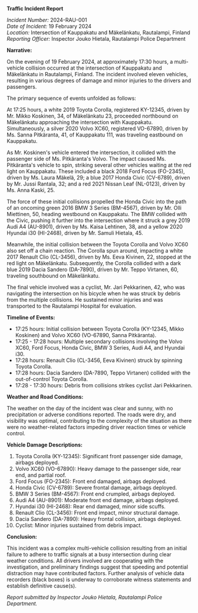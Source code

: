 **Traffic Incident Report**

*Incident Number:* 2024-RAU-001  
*Date of Incident:* 19 February 2024  
*Location:* Intersection of Kauppakatu and Mäkelänkatu, Rautalampi, Finland  
*Reporting Officer:* Inspector Jouko Hietala, Rautalampi Police Department  

**Narrative:**

On the evening of 19 February 2024, at approximately 17:30 hours, a multi-vehicle collision occurred at the intersection of Kauppakatu and Mäkelänkatu in Rautalampi, Finland. The incident involved eleven vehicles, resulting in various degrees of damage and minor injuries to the drivers and passengers.

The primary sequence of events unfolded as follows:

At 17:25 hours, a white 2019 Toyota Corolla, registered KY-12345, driven by Mr. Mikko Koskinen, 34, of Mäkelänkatu 23, proceeded northbound on Mäkelänkatu approaching the intersection with Kauppakatu. Simultaneously, a silver 2020 Volvo XC60, registered VO-67890, driven by Ms. Sanna Pitkäranta, 41, of Kauppakatu 111, was traveling eastbound on Kauppakatu.

As Mr. Koskinen's vehicle entered the intersection, it collided with the passenger side of Ms. Pitkäranta's Volvo. The impact caused Ms. Pitkäranta's vehicle to spin, striking several other vehicles waiting at the red light on Kauppakatu. These included a black 2018 Ford Focus (FO-2345), driven by Ms. Laura Mäkelä, 29; a blue 2017 Honda Civic (CV-6789), driven by Mr. Jussi Rantala, 32; and a red 2021 Nissan Leaf (NL-0123), driven by Ms. Anna Kaski, 25.

The force of these initial collisions propelled the Honda Civic into the path of an oncoming green 2016 BMW 3 Series (BM-4567), driven by Mr. Olli Miettinen, 50, heading westbound on Kauppakatu. The BMW collided with the Civic, pushing it further into the intersection where it struck a grey 2019 Audi A4 (AU-8901), driven by Ms. Kaisa Lehtinen, 38, and a yellow 2020 Hyundai i30 (HI-2468), driven by Mr. Samuli Hietala, 45.

Meanwhile, the initial collision between the Toyota Corolla and Volvo XC60 also set off a chain reaction. The Corolla spun around, impacting a white 2017 Renault Clio (CL-3456), driven by Ms. Eeva Kivinen, 22, stopped at the red light on Mäkelänkatu. Subsequently, the Corolla collided with a dark blue 2019 Dacia Sandero (DA-7890), driven by Mr. Teppo Virtanen, 60, traveling southbound on Mäkelänkatu.

The final vehicle involved was a cyclist, Mr. Jari Pekkarinen, 42, who was navigating the intersection on his bicycle when he was struck by debris from the multiple collisions. He sustained minor injuries and was transported to the Rautalampi Hospital for evaluation.

**Timeline of Events:**

- 17:25 hours: Initial collision between Toyota Corolla (KY-12345, Mikko Koskinen) and Volvo XC60 (VO-67890, Sanna Pitkäranta).
- 17:25 - 17:28 hours: Multiple secondary collisions involving the Volvo XC60, Ford Focus, Honda Civic, BMW 3 Series, Audi A4, and Hyundai i30.
- 17:28 hours: Renault Clio (CL-3456, Eeva Kivinen) struck by spinning Toyota Corolla.
- 17:28 hours: Dacia Sandero (DA-7890, Teppo Virtanen) collided with the out-of-control Toyota Corolla.
- 17:28 - 17:30 hours: Debris from collisions strikes cyclist Jari Pekkarinen.

**Weather and Road Conditions:**

The weather on the day of the incident was clear and sunny, with no precipitation or adverse conditions reported. The roads were dry, and visibility was optimal, contributing to the complexity of the situation as there were no weather-related factors impeding driver reaction times or vehicle control.

**Vehicle Damage Descriptions:**

1. Toyota Corolla (KY-12345): Significant front passenger side damage, airbags deployed.
2. Volvo XC60 (VO-67890): Heavy damage to the passenger side, rear end, and partial roof.
3. Ford Focus (FO-2345): Front end damaged, airbags deployed.
4. Honda Civic (CV-6789): Severe frontal damage, airbags deployed.
5. BMW 3 Series (BM-4567): Front end crumpled, airbags deployed.
6. Audi A4 (AU-8901): Moderate front end damage, airbags deployed.
7. Hyundai i30 (HI-2468): Rear end damaged, minor side scuffs.
8. Renault Clio (CL-3456): Front end impact, minor structural damage.
9. Dacia Sandero (DA-7890): Heavy frontal collision, airbags deployed.
10. Cyclist: Minor injuries sustained from debris impact.

**Conclusion:**

This incident was a complex multi-vehicle collision resulting from an initial failure to adhere to traffic signals at a busy intersection during clear weather conditions. All drivers involved are cooperating with the investigation, and preliminary findings suggest that speeding and potential distraction may have contributed factors. Further analysis of vehicle data recorders (black boxes) is underway to corroborate witness statements and establish definitive cause(s).

*Report submitted by Inspector Jouko Hietala, Rautalampi Police Department.*